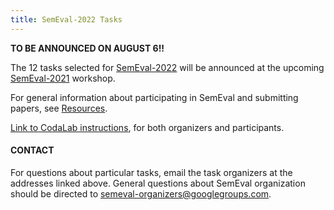 ```yaml
---
title: SemEval-2022 Tasks
---
```


**TO BE ANNOUNCED ON AUGUST 6!!**

The 12 tasks selected for [SemEval-2022](https://semeval.github.io/SemEval2022) will be announced at the upcoming [SemEval-2021](https://semeval.github.io/SemEval2021) workshop.

<!--- We are pleased to announce the following tasks for [SemEval-2021](https://semeval.github.io/SemEval2021)! --->

For general information about participating in SemEval and submitting papers, see [Resources](index.html#resources).

[Link to CodaLab instructions](https://semeval.github.io/SemEval2022/codaLab), for both organizers and participants.

<!---

## TASKS
Websites and contact information for individual below - we will keep updating these as we receive them. 



### Lexical semantics

- **[Task 1: TaskName](taskWebsite)** ([[email organizers]](mailto:orgEmail)  [[mailing list]](mailto:mailList)) <br>
Organizer1, Organizer2, ...

### Social factors & opinion


### Information in scientific & clinical text


### Other phenomena


--->

#### CONTACT
For questions about particular tasks, email the task organizers at the addresses linked above. General questions about SemEval organization should be directed to <semeval-organizers@googlegroups.com>.
